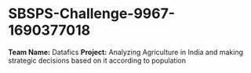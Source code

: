 # SBSPS-Challenge-9967-1690377018
**Team Name:** Datafics
**Project:** Analyzing Agriculture in India and making strategic decisions based on it according to population
